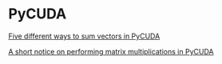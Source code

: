 # PyCUDA

[Five different ways to sum vectors in PyCUDA](https://medium.com/@CIulius/five-different-ways-to-sum-vectors-in-pycuda-3f2d9409b139)

[A short notice on performing matrix multiplications in PyCUDA](https://medium.com/@CIulius/a-short-notice-on-performing-matrix-multiplications-in-pycuda-cbfb00cf1450)

